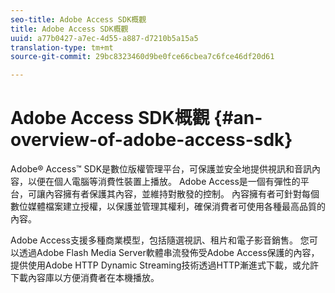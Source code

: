 ```yaml
---
seo-title: Adobe Access SDK概觀
title: Adobe Access SDK概觀
uuid: a77b0427-a7ec-4d55-a887-d7210b5a15a5
translation-type: tm+mt
source-git-commit: 29bc8323460d9be0fce66cbea7c6fce46df20d61

---
```



# Adobe Access SDK概觀 {#an-overview-of-adobe-access-sdk}

Adobe® Access™ SDK是數位版權管理平台，可保護並安全地提供視訊和音訊內容，以便在個人電腦等消費性裝置上播放。 Adobe Access是一個有彈性的平台，可讓內容擁有者保護其內容，並維持對散發的控制。 內容擁有者可針對每個數位媒體檔案建立授權，以保護並管理其權利，確保消費者可使用各種最高品質的內容。

Adobe Access支援多種商業模型，包括隨選視訊、租片和電子影音銷售。 您可以透過Adobe Flash Media Server軟體串流發佈受Adobe Access保護的內容，提供使用Adobe HTTP Dynamic Streaming技術透過HTTP漸進式下載，或允許下載內容庫以方便消費者在本機播放。
